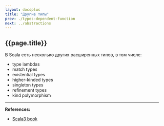 ```yaml
---
layout: docsplus
title: "Другие типы"
prev: ./types-dependent-function
next: ../abstractions
---
```


## {{page.title}}

В Scala есть несколько других расширенных типов, в том числе: 
- type lambdas 
- match types
- existential types
- higher-kinded types
- singleton types
- refinement types
- kind polymorphism


---

**References:**
- [Scala3 book](https://docs.scala-lang.org/scala3/book/types-others.html)
